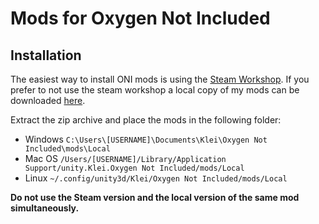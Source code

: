 # Mods for Oxygen Not Included

## Installation

The easiest way to install ONI mods is using the [Steam Workshop](https://steamcommunity.com/workshop/browse/?appid=457140). If you prefer to not use the steam workshop a local copy of my mods can be downloaded [here](https://github.com/PsychoDad9999/ONI-Mods/releases/tag/ModsLatest).

Extract the zip archive and place the mods in the following folder:

* Windows  `C:\Users\[USERNAME]\Documents\Klei\Oxygen Not Included\mods\Local`
* Mac OS   `/Users/[USERNAME]/Library/Application Support/unity.Klei.Oxygen Not Included/mods/Local`
* Linux    `~/.config/unity3d/Klei/Oxygen Not Included/mods/Local`

__Do not use the Steam version and the local version of the same mod simultaneously.__
